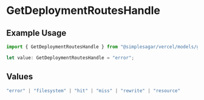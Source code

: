 # GetDeploymentRoutesHandle

## Example Usage

```typescript
import { GetDeploymentRoutesHandle } from "@simplesagar/vercel/models/getdeploymentop.js";

let value: GetDeploymentRoutesHandle = "error";
```

## Values

```typescript
"error" | "filesystem" | "hit" | "miss" | "rewrite" | "resource"
```